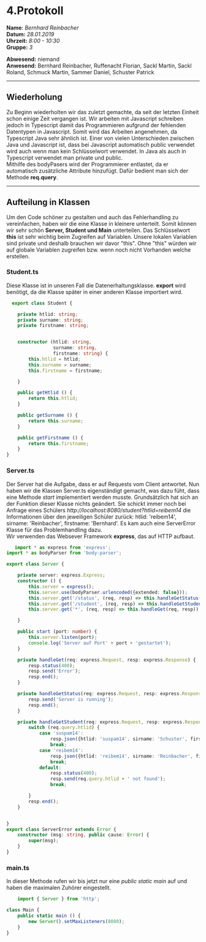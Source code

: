 # 4.Protokoll  
  
  **Name**:  *Bernhard Reinbacher*  
  **Datum:** *28.01.2019*  
  **Uhrzeit:** *8:00 - 10:30*  
  **Gruppe:** *3*  
  
   
    
 **Abwesend:** niemand  
 **Anwesend:** Bernhard Reinbacher, Ruffenacht Florian, Sackl Martin, Sackl Roland, Schmuck Martin, Sammer Daniel, Schuster Patrick  
  
*************************************************************************************************************************     
## Wiederholung  
Zu Beginn wiederholten wir das zuletzt gemachte, da seit der letzten Einheit schon einige Zeit vergangen ist. Wir arbeiten mit Javascript schreiben jedoch in Typescript damit das Programmieren aufgrund der fehlenden Datentypen in Javascript. Somit wird das Arbeiten angenehmen, da Typescript Java sehr ähnlich ist. Einer von vielen Unterschieden zwischen Java und Javascript ist, dass bei Javascript automatisch public verwendet wird auch wenn man kein Schlüsselwort verwendet. In Java als auch in Typescript verwendet man private und public.  
Mithilfe des bodyPasers wird der Programmierer entlastet, da er automatisch zusätzliche Attribute hinzufügt. Dafür bedient man sich der Methode **req.query**.   

*************************************************************************************************************************     
## Aufteilung in Klassen  
Um den Code schöner zu gestalten und auch das Fehlerhandling zu vereinfachen, haben wir die eine Klasse in kleinere unterteilt. Somit können wir sehr schön **Server, Student und Main** unterteilen. Das Schlüsselwort **this** ist sehr wichtig beim Zugreifen auf Variablen. Unsere lokalen Variablen sind private und deshalb brauchen wir davor "this". Ohne "this" würden wir auf globale Variablen zugreifen bzw. wenn noch nicht Vorhanden welche erstellen.  

### Student.ts  
Diese Klasse ist in unseren Fall die Datenerhaltungsklasse. **export** wird benötigt, da die Klasse später in einer anderen Klasse importiert wird.  
```typescript  
  export class Student {

    private htlid: string;
    private surname: string;
    private firstname: string;


    constructor (htlid: string,
                 surname: string,
                 firstname: string) {
        this.htlid = htlid;
        this.surname = surname;
        this.firstname = firstname;

    }

    public getHtlid () {
        return this.htlid;
    }

    public getSurname () {
        return this.surname;
    }

    public getFirstname () {
        return this.firstname;
    }
}
```  
### Server.ts  
Der Server hat die Aufgabe, dass er auf Requests vom Client antwortet. Nun haben wir die Klassen Server.ts eigenständigt gemacht, was dazu füht, dass eine Methode *start* implementiert werden musste. Grundsätzlich hat sich an der Funktion dieser Klasse nichts geändert. Sie schickt immer noch bei Anfrage eines Schülers *http://localhost:8080/student?htlid=reibem14* die Informationen über den jeweiligen Schüler zurück: htlid: 'reibem14', sirname: 'Reinbacher', firstname: 'Bernhard'. Es kam auch eine ServerError Klasse für das Problemhandling dazu.  
Wir verwenden das Websever Framework **express**, das auf HTTP aufbaut.  

```typescript  
   import * as express from 'express';
import * as bodyParser from 'body-parser';

export class Server {

    private server: express.Express;
    constructor () {
        this.server = express();
        this.server.use(bodyParser.urlencoded({extended: false}));
        this.server.get('/status', (req, resp) => this.handleGetStatus(req, resp));
        this.server.get('/student', (req, resp) => this.handleGetStudent(req, resp));
        this.server.get('*', (req, resp) => this.handleGet(req, resp));

    }

    public start (port: number) {
        this.server.listen(port);
        console.log('Server auf Port' + port + 'gestartet');
    }

    private handleGet(req: express.Request, resp: express.Response) {
        resp.status(400);
        resp.send('Error');
        resp.end();
    }

    private handleGetStatus(req: express.Request, resp: express.Response) {
        resp.send('Server is running');
        resp.end();
    }

    private handleGetStudent(req: express.Request, resp: express.Response) {
        switch (req.query.htlid) {
            case 'suspam14':
                resp.json({htlid: 'suspam14', sirname: 'Schuster', firstname: 'Patrick'});
                break;
            case 'reibem14':
                resp.json({htlid: 'reibem14', sirname: 'Reinbacher', firstname: 'Bernhard'});
                break;
            default:
                resp.status(400);
                resp.send(req.query.htlid + ' not found');
                break;

        }
        resp.end();
    }


}
export class ServerError extends Error {
    constructor (msg: string, public cause: Error) {
        super(msg);
    }
}
```  
### main.ts  
In dieser Methode rufen wir bis jetzt nur eine *public static main* auf und haben die maximalen Zuhörer eingestellt.  

```typescript  
    import { Server } from 'http';

class Main {
    public static main () {
        new Server().setMaxListeners(8080);
    }
}

```

